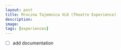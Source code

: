 ```yaml
---
layout: post
title: Mroczna Tajemnica VLO (Theatre Experience)
description: 
image:
tags: [experiences]
---
```


- [ ] add documentation